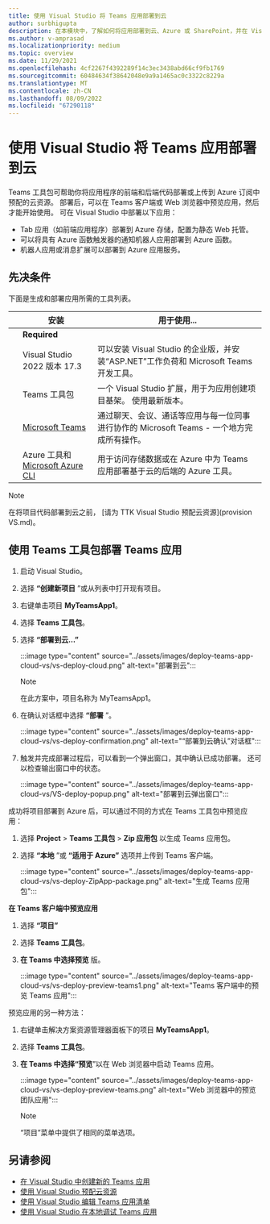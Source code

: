 ```yaml
---
title: 使用 Visual Studio 将 Teams 应用部署到云
author: surbhigupta
description: 在本模块中，了解如何将应用部署到云、Azure 或 SharePoint，并在 Visual Studio 中使用 Teams 工具包部署 Teams 应用
ms.author: v-amprasad
ms.localizationpriority: medium
ms.topic: overview
ms.date: 11/29/2021
ms.openlocfilehash: 4cf2267f4392289f14c3ec3438abd66cf9fb1769
ms.sourcegitcommit: 60484634f38642048e9a9a1465ac0c3322c8229a
ms.translationtype: MT
ms.contentlocale: zh-CN
ms.lasthandoff: 08/09/2022
ms.locfileid: "67290118"
---
```

# <a name="deploy-teams-app-to-the-cloud-using-visual-studio"></a>使用 Visual Studio 将 Teams 应用部署到云

Teams 工具包可帮助你将应用程序的前端和后端代码部署或上传到 Azure 订阅中预配的云资源。 部署后，可以在 Teams 客户端或 Web 浏览器中预览应用，然后才能开始使用。 可在 Visual Studio 中部署以下应用：

* Tab 应用（如前端应用程序）部署到 Azure 存储，配置为静态 Web 托管。
* 可以将具有 Azure 函数触发器的通知机器人应用部署到 Azure 函数。
* 机器人应用或消息扩展可以部署到 Azure 应用服务。

## <a name="prerequisite"></a>先决条件

下面是生成和部署应用所需的工具列表。

| &nbsp; | 安装 | 用于使用... |
| --- | --- | --- |
| &nbsp; | **Required** | &nbsp; |
| &nbsp; | Visual Studio 2022 版本 17.3 | 可以安装 Visual Studio 的企业版，并安装“ASP.NET”工作负荷和 Microsoft Teams 开发工具。 |
| &nbsp; | Teams 工具包 | 一个 Visual Studio 扩展，用于为应用创建项目基架。 使用最新版本。 |
| &nbsp; | [Microsoft Teams](https://www.microsoft.com/microsoft-teams/download-app) | 通过聊天、会议、通话等应用与每一位同事进行协作的 Microsoft Teams - 一个地方完成所有操作。 |
| &nbsp; | Azure 工具和 [Microsoft Azure CLI](/cli/azure/install-azure-cli) | 用于访问存储数据或在 Azure 中为 Teams 应用部署基于云的后端的 Azure 工具。 |

  > [!NOTE]
  > 在将项目代码部署到云之前， [请为 TTK Visual Studio 预配云资源](provision VS.md)。

## <a name="deploy-teams-app-using-teams-toolkit"></a>使用 Teams 工具包部署 Teams 应用

1. 启动 Visual Studio。
1. 选择 **“创建新项目** ”或从列表中打开现有项目。
1. 右键单击项目 **MyTeamsApp1**。
1. 选择 **Teams 工具包**。
1. 选择 **“部署到云...”**

   :::image type="content" source="../assets/images/deploy-teams-app-cloud-vs/vs-deploy-cloud.png" alt-text="部署到云":::

   > [!NOTE]
   > 在此方案中，项目名称为 MyTeamsApp1。

6. 在确认对话框中选择 **“部署** ”。

   :::image type="content" source="../assets/images/deploy-teams-app-cloud-vs/vs-deploy-confirmation.png" alt-text="“部署到云确认”对话框":::

7. 触发并完成部署过程后，可以看到一个弹出窗口，其中确认已成功部署。 还可以检查输出窗口中的状态。

   :::image type="content" source="../assets/images/deploy-teams-app-cloud-vs/VS-deploy-popup.png" alt-text="部署到云弹出窗口":::

成功将项目部署到 Azure 后，可以通过不同的方式在 Teams 工具包中预览应用：

1. 选择 **Project** > **Teams 工具包** > **Zip 应用包** 以生成 Teams 应用包。
1. 选择 **“本地** ”或 **“适用于 Azure”** 选项并上传到 Teams 客户端。

   :::image type="content" source="../assets/images/deploy-teams-app-cloud-vs/vs-deploy-ZipApp-package.png" alt-text="生成 Teams 应用包":::

**在 Teams 客户端中预览应用**

1. 选择 **“项目”**
1. 选择 **Teams 工具包**。
1. **在 Teams 中选择预览** 版。

   :::image type="content" source="../assets/images/deploy-teams-app-cloud-vs/vs-deploy-preview-teams1.png" alt-text="Teams 客户端中的预览 Teams 应用":::

预览应用的另一种方法：

1. 右键单击解决方案资源管理器面板下的项目 **MyTeamsApp1**。
1. 选择 **Teams 工具包**。
1. **在 Teams 中选择“预览**”以在 Web 浏览器中启动 Teams 应用。

   :::image type="content" source="../assets/images/deploy-teams-app-cloud-vs/vs-deploy-preview-teams.png" alt-text="Web 浏览器中的预览团队应用":::

   > [!NOTE]
   > “项目”菜单中提供了相同的菜单选项。

## <a name="see-also"></a>另请参阅

* [在 Visual Studio 中创建新的 Teams 应用](create-new-teams-app-for-Visual-Studio.md)
* [使用 Visual Studio 预配云资源](Provision%20cloud%20resources%20using%20Visual%20Studio.md)
* [使用 Visual Studio 编辑 Teams 应用清单](VS-TeamsFx-preview-and-customize-app-manifest.md)
* [使用 Visual Studio 在本地调试 Teams 应用](debug-teams-app-visual-studio.md)
